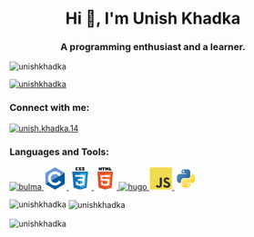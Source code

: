 <h1 align="center">Hi 👋, I'm Unish Khadka</h1>
<h3 align="center">A programming enthusiast and a learner.</h3>

<p align="left"> <img src="https://komarev.com/ghpvc/?username=unishkhadka&label=Profile%20views&color=0e75b6&style=flat" alt="unishkhadka" /> </p>

<p align="left"> <a href="https://github.com/ryo-ma/github-profile-trophy"><img src="https://github-profile-trophy.vercel.app/?username=unishkhadka" alt="unishkhadka" /></a> </p>

<h3 align="left">Connect with me:</h3>
<p align="left">
<a href="https://instagram.com/unish.khadka.14" target="blank"><img align="center" src="https://raw.githubusercontent.com/rahuldkjain/github-profile-readme-generator/master/src/images/icons/Social/instagram.svg" alt="unish.khadka.14" height="30" width="40" /></a>
</p>

<h3 align="left">Languages and Tools:</h3>
<p align="left"> <a href="https://bulma.io/" target="_blank" rel="noreferrer"> <img src="https://raw.githubusercontent.com/gilbarbara/logos/804dc257b59e144eaca5bc6ffd16949752c6f789/logos/bulma.svg" alt="bulma" width="40" height="40"/> </a> <a href="https://www.cprogramming.com/" target="_blank" rel="noreferrer"> <img src="https://raw.githubusercontent.com/devicons/devicon/master/icons/c/c-original.svg" alt="c" width="40" height="40"/> </a> <a href="https://www.w3schools.com/css/" target="_blank" rel="noreferrer"> <img src="https://raw.githubusercontent.com/devicons/devicon/master/icons/css3/css3-original-wordmark.svg" alt="css3" width="40" height="40"/> </a> <a href="https://www.w3.org/html/" target="_blank" rel="noreferrer"> <img src="https://raw.githubusercontent.com/devicons/devicon/master/icons/html5/html5-original-wordmark.svg" alt="html5" width="40" height="40"/> </a> <a href="https://gohugo.io/" target="_blank" rel="noreferrer"> <img src="https://api.iconify.design/logos-hugo.svg" alt="hugo" width="40" height="40"/> </a> <a href="https://developer.mozilla.org/en-US/docs/Web/JavaScript" target="_blank" rel="noreferrer"> <img src="https://raw.githubusercontent.com/devicons/devicon/master/icons/javascript/javascript-original.svg" alt="javascript" width="40" height="40"/> </a> <a href="https://www.python.org" target="_blank" rel="noreferrer"> <img src="https://raw.githubusercontent.com/devicons/devicon/master/icons/python/python-original.svg" alt="python" width="40" height="40"/> </a> </p>

<p><img align="left" src="https://github-readme-stats.vercel.app/api/top-langs?username=unishkhadka&show_icons=true&locale=en&layout=compact" alt="unishkhadka" /></p>

<p>&nbsp;<img align="center" src="https://github-readme-stats.vercel.app/api?username=unishkhadka&show_icons=true&locale=en" alt="unishkhadka" /></p>

<p><img align="center" src="https://github-readme-streak-stats.herokuapp.com/?user=unishkhadka&" alt="unishkhadka" /></p>

